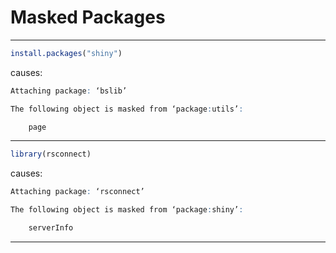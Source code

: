 # Masked Packages

____

```r
install.packages("shiny")
```

causes:

```r
Attaching package: ‘bslib’

The following object is masked from ‘package:utils’:

    page
```

____

```r
library(rsconnect)
```

causes:

```r
Attaching package: ‘rsconnect’

The following object is masked from ‘package:shiny’:

    serverInfo
```

____
